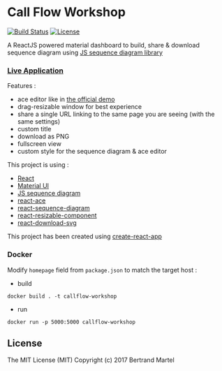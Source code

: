# Call Flow Workshop

[![Build Status](https://travis-ci.org/bertrandmartel/callflow-workshop.svg?branch=master)](https://travis-ci.org/bertrandmartel/callflow-workshop)
[![License](http://img.shields.io/:license-mit-blue.svg)](LICENSE.md)

A ReactJS powered material dashboard to build, share & download sequence diagram using [JS sequence diagram library](https://bramp.github.io/js-sequence-diagrams/)

### [Live Application](http://bertrandmartel.github.io/callflow-workshop)

Features :

* ace editor like in [the official demo](https://bramp.github.io/js-sequence-diagrams/)
* drag-resizable window for best experience
* share a single URL linking to the same page you are seeing (with the same settings)
* custom title
* download as PNG
* fullscreen view
* custom style for the sequence diagram & ace editor

This project is using :

* [React](https://github.com/facebook/react)
* [Material UI](https://github.com/callemall/material-ui)
* [JS sequence diagram](https://bramp.github.io/js-sequence-diagrams/)
* [react-ace](https://github.com/securingsincity/react-ace)
* [react-sequence-diagram](https://github.com/zfanta/react-sequence-diagram)
* [react-resizable-component](https://github.com/wongherlung/react-resizable-component)
* [react-download-svg](https://github.com/derrickpelletier/react-download-svg)

This project has been created using [create-react-app](https://github.com/facebookincubator/create-react-app)

### Docker

Modify `homepage` field from `package.json` to match the target host :

* build

```
docker build . -t callflow-workshop
```

* run

```
docker run -p 5000:5000 callflow-workshop
```

## License

The MIT License (MIT) Copyright (c) 2017 Bertrand Martel
